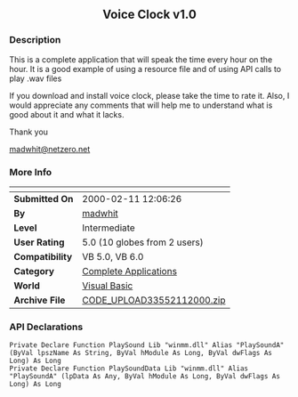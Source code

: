 ﻿<div align="center">

## Voice Clock  v1\.0


</div>

### Description

This is a complete application that will speak the time every hour on the hour. It is a good example of using a resource file and of using API calls to play .wav files

If you download and install voice clock, please take the time to rate it. Also, I would appreciate any comments that will help me to understand what is good about it and what it lacks.

Thank you

madwhit@netzero.net
 
### More Info
 


<span>             |<span>
---                |---
**Submitted On**   |2000-02-11 12:06:26
**By**             |[madwhit](https://github.com/Planet-Source-Code/PSCIndex/blob/master/ByAuthor/madwhit.md)
**Level**          |Intermediate
**User Rating**    |5.0 (10 globes from 2 users)
**Compatibility**  |VB 5\.0, VB 6\.0
**Category**       |[Complete Applications](https://github.com/Planet-Source-Code/PSCIndex/blob/master/ByCategory/complete-applications__1-27.md)
**World**          |[Visual Basic](https://github.com/Planet-Source-Code/PSCIndex/blob/master/ByWorld/visual-basic.md)
**Archive File**   |[CODE\_UPLOAD33552112000\.zip](https://github.com/Planet-Source-Code/madwhit-voice-clock-v1-0__1-5877/archive/master.zip)

### API Declarations

```
Private Declare Function PlaySound Lib "winmm.dll" Alias "PlaySoundA" (ByVal lpszName As String, ByVal hModule As Long, ByVal dwFlags As Long) As Long
Private Declare Function PlaySoundData Lib "winmm.dll" Alias "PlaySoundA" (lpData As Any, ByVal hModule As Long, ByVal dwFlags As Long) As Long
```





